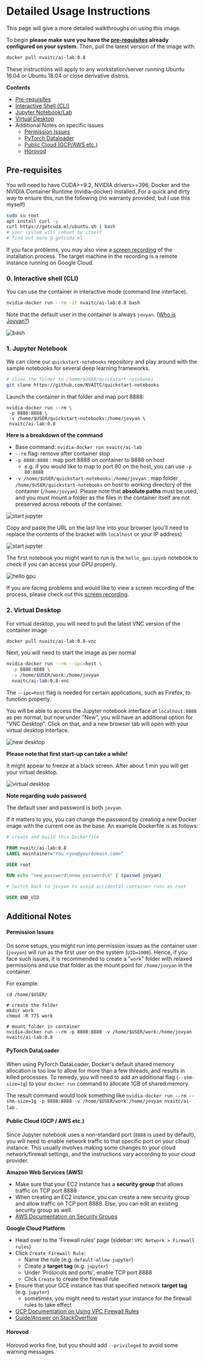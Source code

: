 # Detailed Usage Instructions

This page will give a more detailed walkthroughs on using this image.

To begin **please make sure you have the [pre-requisites](#pre-requisites) already configured on your system**. Then, pull the latest version of the image with:

```bash
docker pull nvaitc/ai-lab:0.8
```

These instructions will apply to any workstation/server running Ubuntu 16.04 or Ubuntu 18.04 or close derivative distros.

**Contents**

* [Pre-requisites](#pre-requisites)
* [Interactive Shell (CLI)](#0-interactive-shell-cli)
* [Jupyter Notebook/Lab](#1-jupyter-notebook)
* [Virtual Desktop](#2-virtual-desktop)
* Additional Notes on specific issues
  * [Permission Issues](#permission-issues)
  * [PyTorch Dataloader](#pytorch-dataloader)
  * [Public Cloud (GCP/AWS etc.)](#public-cloud-gcp--aws-etc)
  * [Horovod](#horovod)

## Pre-requisites

You will need to have CUDA>=9.2, NVIDIA drivers>=396, Docker and the NVIDIA Container Runtime (nvidia-docker) installed. For a quick and dirty way to ensure this, run the following (no warranty provided, but I use this myself)

```bash
sudo su root
apt install curl -y
curl https://getcuda.ml/ubuntu.sh | bash
# your system will reboot by itself
# find out more @ getcuda.ml
```

If you face problems, you may also view a [screen recording](https://www.youtube.com/watch?v=MW2AciaMGg4) of the installation process. The target machine in the recording is a remote instance running on Google Cloud.

### 0. Interactive shell (CLI)

You can use the container in interactive mode (command line interface).

```bash
nvidia-docker run --rm -it nvaitc/ai-lab:0.8 bash
```

Note that the default user in the container is always `jovyan`. ([Who is Jovyan?](https://github.com/jupyter/docker-stacks/issues/358)) 

![bash](images/interactive.jpg)

### 1. Jupyter Notebook

We can clone our `quickstart-notebooks` repository and play around with the sample notebooks for several deep learning frameworks.

```bash
# clone the folder to /home/$USER/quickstart-notebooks
git clone https://github.com/NVAITC/quickstart-notebooks
```

Launch the container in that folder and map port 8888:

```
nvidia-docker run --rm \
 -p 8888:8888 \
 -v /home/$USER/quickstart-notebooks:/home/jovyan \
 nvaitc/ai-lab:0.8
```

**Here is a breakdown of the command**

* Base command: `nvidia-docker run nvaitc/ai-lab`
* `--rm` flag: remove after container stop
* `-p 8888:8888` : map port 8888 on container to 8888 on host
  * e.g. if you would like to map to port 80 on the host, you can use `-p 80:8888`
* `-v /home/$USER/quickstart-notebooks:/home/jovyan` : map folder `/home/$USER/quickstart-notebooks` on host to working directory of the container (`/home/jovyan`). Please note that **absolute paths** must be used, and you must mount a folder as the files in the container itself are not preserved across reboots of the container.

![start jupyter](images/start_jupyter_qs.jpg)

Copy and paste the URL on the last line into your browser (you'll need to replace the contents of the bracket with `localhost` or your IP address)

![start jupyter](images/jupyter_qs.jpg)

The first notebook you might want to run is the `hello_gpu.ipynb` notebook to check if you can access your GPU properly.

![hello gpu](images/check_gpu.jpg)

If you are facing problems and would like to view a screen recording of the process, please check out this [screen recording](https://www.youtube.com/watch?v=nrt5NxY5Kbw).

### 2. Virtual Desktop

For virtual desktop, you will need to pull the latest VNC version of the container image

```bash
docker pull nvaitc/ai-lab:0.8-vnc
```

Next, you will need to start the image as per normal

```bash
nvidia-docker run --rm --ipc=host \
  -p 8888:8888 \
  -v /home/$USER/work:/home/jovyan
  nvaitc/ai-lab:0.8-vnc
``` 

The `--ipc=host` flag is needed for certain applications, such as Firefox, to function properly.

You will be able to access the Jupyter notebook interface at `localhost:8888` as per normal, but now under "New", you will have an additional option for "VNC Desktop". Click on that, and a new browser tab will open with your virtual desktop interface.

![new desktop](images/new_desktop.jpg)

**Please note that first start-up can take a while!**

It might appear to freeze at a black screen. After about 1 min you will get your virtual desktop.

![virtual desktop](images/desktop.jpg)

**Note regarding sudo password**

The default user and password is both `jovyan`.

If it matters to you, you can change the password by creating a new Docker image with the current one as the base. An example Dockerfile is as follows:

```Dockerfile
# create and build this Dockerfile

FROM nvaitc/ai-lab:0.8
LABEL maintainer="You <you@yourdomain.com>"

USER root

RUN echo "new_password\nnew_password\n" | (passwd jovyan)

# Switch back to jovyan to avoid accidental container runs as root

USER $NB_UID
```

## Additional Notes

#### Permission Issues

On some setups, you might run into permission issues as the container user (`jovyan`) will run as the first user on the system (`UID=1000`). Hence, if you face such issues, it is recommended to create a "`work`" folder with relaxed permissions and use that folder as the mount point for `/home/jovyan` in the container.

For example:

```
cd /home/$USER/

# create the folder
mkdir work
chmod -R 775 work

# mount folder in container
nvidia-docker run --rm -p 8888:8888 -v /home/$USER/work:/home/jovyan nvaitc/ai-lab:0.8
```

#### PyTorch DataLoader

When using PyTorch DataLoader, Docker's default shared memory allocation is too low to allow for more than a few threads, and results in killed processes. To remedy, you will need to add an additional flag (`--shm-size=1g`) to your `docker run` command to allocate 1GB of shared memory.

The result command would look something like `nvidia-docker run --rm --shm-size=1g -p 8888:8888 -v /home/$USER/work:/home/jovyan nvaitc/ai-lab` .

#### Public Cloud (GCP / AWS etc.)

Since Jupyter notebook uses a non-standard port (`8888` is used by default), you will need to enable network traffic to that specific port on your cloud instance. This usually involves making some changes to your cloud network/firewall settings, and the instructions vary according to your cloud provider.

**Amazon Web Services (AWS)**

* Make sure that your EC2 instance has a **security group** that allows traffic on TCP port 8888
* When creating an EC2 instance, you can create a new security group and allow traffic on TCP port 8888. Else, you can edit an existing security group as well.
* [AWS Documentation on Security Groups](https://docs.aws.amazon.com/AWSEC2/latest/UserGuide/using-network-security.html)

**Google Cloud Platform**

* Head over to the 'Firewall rules' page (sidebar: `VPC Network > Firewall rules`)
* Click `Create Firewall Rule`:
  * Name the rule (e.g. `default-allow-jupyter`)
  * Create a **target tag** (e.g. `jupyter`)
  * Under 'Protocols and ports', enable TCP port 8888
  * Click `Create` to create the firewall rule
* Ensure that your GCE instance has that specified network **target tag** (e.g. `jupyter`)
  * sometimes, you might need to restart your instance for the firewall rules to take effect
* [GCP Documentation on Using VPC Firewall Rules](https://cloud.google.com/vpc/docs/firewalls#firewall_rules_in)
* [Guide/Answer on StackOverflow](https://stackoverflow.com/a/21068402)

#### Horovod

Horovod works fine, but you should add `--privileged` to avoid some warning messages.

